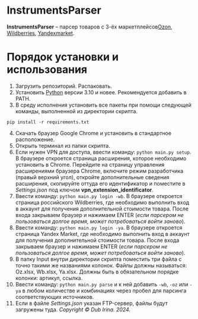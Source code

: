 # InstrumentsParser 
**InstrumentsParser** – парсер товаров с 3-ёх маркетплейсов[Ozon](https://ozon.by/?ysclid=lxdkl9cupt634725405), [Wildberries](https://www.wildberries.ru), [Yandexmarket](https://market.yandex.ru/).

# Порядок установки и использования
1. Загрузить репозиторий. Распаковать.
2. Установить [Python](https://www.python.org/downloads/) версии 3.10 и новее. Рекомендуется добавить в PATH.
3. В среду исполнения установить все пакеты при помощи следующей команды, выполненной из директории скрипта.
```
pip install -r requirements.txt
```
4. Скачать браузер Google Chrome и установить в стандартное расположение.
5. Открыть терминал из папки скрипта.
6. Если нужен VPN для доступа, ввести команду: `python main.py setup`. В браузере откроется страница расширения, которое необходимо установить в Chrome. Перейдите на страницу управления расширениями браузера Chrome, включите режим разработчика (правый верхний угол), откройте дополнительные сведения расширения, скопируйте оттуда его идентификатор и поместите в _Settings.json_ под ключом **vpn_extension_identificator**.
7. Ввести команду: `python main.py login -wb`. В браузере откроется страница российского Wildberries, где необходимо выполнить вход в аккаунт для получения дополнительной стоимости товара. После входа закрываем браузер и нажимаем ENTER (_если парсером не пользоваться долгое время, может потребоваться войти заново_). 
8. Ввести команду: `python main.py login -ya`. В браузере откроется страница Yandex Market, где необходимо выполнить вход в аккаунт для получения дополнительной стоимости товара. После входа закрываем браузер и нажимаем ENTER (_если парсером не пользоваться долгое время, может потребоваться войти заново_).
9. В папку Input внутри директории скрипта поместить три файла с точно такими же названиями колонок. Файлы должны называться: Oz.xlsx, Wb.xlsx, Ya.xlsx. Должны быть в обязательном порядке колонки: артикул, ссылка.
10. Ввести команду: `python main.py parse` и к ней добавить `-wb`, `-oz` или `-ya` в любом количестве и комбинациях через пробел для парсинга соответствующих источников.
11. Если в файле _Settings.json_ указан FTP-сервер, файлы будут загружены туда.
_Copyright © Dub Irina. 2024._

